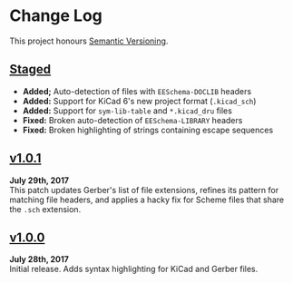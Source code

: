 Change Log
==========

This project honours [Semantic Versioning](http://semver.org).

[Staged]: https://github.com/Alhadis/language-pcb/compare/v1.0.1...HEAD


[Staged]
------------------------------------------------------------------------
* __Added;__ Auto-detection of files with `EESchema-DOCLIB` headers
* __Added:__ Support for KiCad 6's new project format (`.kicad_sch`)
* __Added:__ Support for `sym-lib-table` and `*.kicad_dru` files
* __Fixed:__ Broken auto-detection of `EESchema-LIBRARY` headers
* __Fixed:__ Broken highlighting of strings containing escape sequences


[v1.0.1]
------------------------------------------------------------------------
**July 29th, 2017**  
This patch updates Gerber's list of file extensions, refines its pattern
for matching file headers, and applies a hacky fix for Scheme files that
share the `.sch` extension.

[v1.0.1]: https://github.com/Alhadis/language-pcb/releases/tag/v1.0.1


[v1.0.0]
------------------------------------------------------------------------
**July 28th, 2017**  
Initial release. Adds syntax highlighting for KiCad and Gerber files.

[v1.0.0]: https://github.com/Alhadis/language-pcb/releases/tag/v1.0.0
